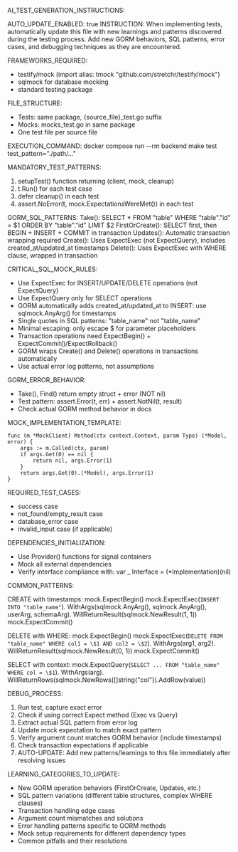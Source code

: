 AI_TEST_GENERATION_INSTRUCTIONS:

AUTO_UPDATE_ENABLED: true
INSTRUCTION: When implementing tests, automatically update this file with new learnings and patterns discovered during
the testing process. Add new GORM behaviors, SQL patterns, error cases, and debugging techniques as they are
encountered.

FRAMEWORKS_REQUIRED:

- testify/mock (import alias: tmock "github.com/stretchr/testify/mock")
- sqlmock for database mocking
- standard testing package

FILE_STRUCTURE:

- Tests: same package, {source_file}_test.go suffix
- Mocks: mocks_test.go in same package
- One test file per source file

EXECUTION_COMMAND: docker compose run --rm backend make test test_pattern="./path/..."

MANDATORY_TEST_PATTERNS:

1. setupTest() function returning (client, mock, cleanup)
2. t.Run() for each test case
3. defer cleanup() in each test
4. assert.NoError(t, mock.ExpectationsWereMet()) in each test

GORM_SQL_PATTERNS:
Take(): SELECT \* FROM "table" WHERE "table"."id" = \$1 ORDER BY "table"."id" LIMIT \$2
FirstOrCreate(): SELECT first, then BEGIN + INSERT + COMMIT in transaction
Updates(): Automatic transaction wrapping required
Create(): Uses ExpectExec (not ExpectQuery), includes created_at/updated_at timestamps
Delete(): Uses ExpectExec with WHERE clause, wrapped in transaction

CRITICAL_SQL_MOCK_RULES:

- Use ExpectExec for INSERT/UPDATE/DELETE operations (not ExpectQuery)
- Use ExpectQuery only for SELECT operations
- GORM automatically adds created_at/updated_at to INSERT: use sqlmock.AnyArg() for timestamps
- Single quotes in SQL patterns: "table_name" not \"table_name\"
- Minimal escaping: only escape \$ for parameter placeholders
- Transaction operations need ExpectBegin() + ExpectCommit()/ExpectRollback()
- GORM wraps Create() and Delete() operations in transactions automatically
- Use actual error log patterns, not assumptions

GORM_ERROR_BEHAVIOR:

- Take(), Find() return empty struct + error (NOT nil)
- Test pattern: assert.Error(t, err) + assert.NotNil(t, result)
- Check actual GORM method behavior in docs

MOCK_IMPLEMENTATION_TEMPLATE:

```
func (m *MockClient) Method(ctx context.Context, param Type) (*Model, error) {
    args := m.Called(ctx, param)
    if args.Get(0) == nil {
        return nil, args.Error(1)
    }
    return args.Get(0).(*Model), args.Error(1)
}
```

REQUIRED_TEST_CASES:

- success case
- not_found/empty_result case
- database_error case
- invalid_input case (if applicable)

DEPENDENCIES_INITIALIZATION:

- Use Provider() functions for signal containers
- Mock all external dependencies
- Verify interface compliance with: var _ Interface = (*Implementation)(nil)

COMMON_PATTERNS:

CREATE with timestamps:
mock.ExpectBegin()
mock.ExpectExec(`INSERT INTO "table_name"`).
WithArgs(sqlmock.AnyArg(), sqlmock.AnyArg(), userArg, schemaArg).
WillReturnResult(sqlmock.NewResult(1, 1))
mock.ExpectCommit()

DELETE with WHERE:
mock.ExpectBegin()
mock.ExpectExec(`DELETE FROM "table_name" WHERE col1 = \$1 AND col2 = \$2`).
WithArgs(arg1, arg2).
WillReturnResult(sqlmock.NewResult(0, 1))
mock.ExpectCommit()

SELECT with context:
mock.ExpectQuery(`SELECT ... FROM "table_name" WHERE col = \$1`).
WithArgs(arg).
WillReturnRows(sqlmock.NewRows([]string{"col"}).AddRow(value))

DEBUG_PROCESS:

1. Run test, capture exact error
2. Check if using correct Expect method (Exec vs Query)
3. Extract actual SQL pattern from error log
4. Update mock expectation to match exact pattern
5. Verify argument count matches GORM behavior (include timestamps)
6. Check transaction expectations if applicable
7. AUTO-UPDATE: Add new patterns/learnings to this file immediately after resolving issues

LEARNING_CATEGORIES_TO_UPDATE:

- New GORM operation behaviors (FirstOrCreate, Updates, etc.)
- SQL pattern variations (different table structures, complex WHERE clauses)
- Transaction handling edge cases
- Argument count mismatches and solutions
- Error handling patterns specific to GORM methods
- Mock setup requirements for different dependency types
- Common pitfalls and their resolutions